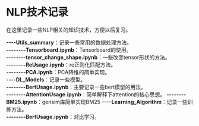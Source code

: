 # NLP技术记录
在这里记录一些NLP相关的知识技术，方便以后复习。

**----Utils_summary**：记录一些常用的数据处理方法。  
**--------Tensorboard.ipynb**：Tensorboard的使用。   
**--------tensor_change_shape.ipynb**：一些改变tensor形状的方法。  
**--------ReUsage.ipynb**：re正则化匹配方法。  
**--------PCA.ipynb**：PCA降维的简单实现。  
**----DL_Models**：记录一些模型。  
**--------BertUsage.ipynb**：主要记录一些bert模型的用法。  
**--------AttentionUsage.ipynb**：简单解释下attention的核心思想。 
**--------BM25.ipynb**：gensim库简单实现BM25
**----Learning_Algorithm**：记录一些训练方法。  
**--------BertUsage.ipynb**：对比学习。
